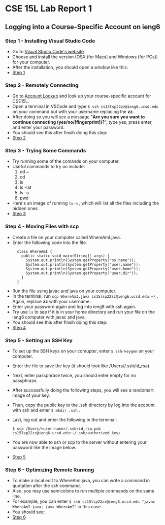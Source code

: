 # CSE 15L Lab Report 1
## Logging into a Course-Specific Account on ieng6
### Step 1 - Installing Visual Studio Code

- Go to [Visual Studio Code's website](https://code.visualstudio.com/).
- Choose and install the version (OSX (for Macs) and Windows (for PCs)) for your computer.
- After the installation, you should open a window like this:
- [Step 1]()

### Step 2 - Remotely Connecting
- Go to [Account Lookup](https://sdacs.ucsd.edu/~icc/index.php) and look up your course-specific account for CSE15L.
- Open a terminal in VSCode and type ```$ ssh cs15lsp22zz@ieng6.ucsd.edu ``` 
 on your command but with your username replacing the **zz**.
- After doing so you will see a message "**Are you sure you want to continue connecting (yes/no/[fingerprint])?**", type yes, press enter, and enter your password.
- You should see this after finsih doing this step:
- [Step 2]()
### Step 3 - Trying Some Commands
- Try running some of the comands on your computer. 
- Useful commands to try on include:
  1. cd ~
  2. cd
  3. ls
  4. ls -lat
  5. ls -a
  6. pwd
- Here's an image of running ```ls-a``` , which will list all the files including the hidden ones.
- [Step 3]()

### Step 4 - Moving Files with scp
- Create a file on your computer called WhereAmI.java.
- Enter the following code into the file.
  ```
    class WhereAmI {
      public static void main(String[] args) {
        System.out.println(System.getProperty("os.name"));
        System.out.println(System.getProperty("user.name"));
        System.out.println(System.getProperty("user.home"));
        System.out.println(System.getProperty("user.dir"));
      }
    }
- Run the file using javac and java on your computer.
- In the terminal, run ```scp WhereAmI.java cs15lsp22zz@ieng6.ucsd.edu:~/``` . Again, replace **zz** with your username. 
- Enter your password again and log into ieng6 with ssh again. 
- Try use ```ls``` to see if it is in your home directory and run your file on the ieng6 computer with javac and java.
- You should see this after finsih doing this step:
- [Step 4]()

### Step 5 - Setting an SSH Key
- To set up the SSH keys on your comupter, enter ```$ ssh-keygen``` on your computer. 
- Enter the file to save the key (it should look like /Users/<user-name>/.ssh/id_rsa).
- Next, enter passphrase twice, you should enter empty for no passphrase. 
- After successfully doing the following steps, you will see a randomart image of your key.
- Then, copy the public key to the .ssh directory by log into the account with ssh and enter ```$ mkdir .ssh``` . 
- Last, log out and enter the following in the terminal:
  
  ```$ scp /Users/<user-name>/.ssh/id_rsa.pub cs15lsp22zz@ieng6.ucsd.edu:~/.ssh/authorized_keys```
- You are now able to ssh or scp to the server without entering your password like the image below.
- [Step 5]()
  
### Step 6 - Optimizing Remote Running
- To make a local edit to WhereAmI.java, you can write a command in quotation after the ssh command. 
- Also, you may use semicolons to run multiple commands on the same line.
- For example, you can enter ```$ ssh cs15lsp22zz@ieng6.ucsd.edu "javac WhereAmI.java; java WhereAmI"``` in this case. 
- You should see:
- [Step 6]()
  


